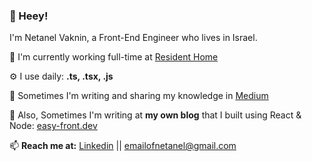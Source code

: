 ### 👋  Heey!
I'm Netanel Vaknin, a Front-End Engineer who lives in Israel.

<div>
  <p>🏢 I'm currently working full-time at <a href="https://www.residenthome.com/">Resident Home</a><p>
  <p>⚙️ I use daily: <strong>.ts, .tsx, .js</strong></p>
  <p>💅 Sometimes I'm writing and sharing my knowledge in <a href="https://medium.com/@vakninetanel">Medium</a></p>
  <p>💅 Also, Sometimes I'm writing at <strong>my own blog</strong> that I built using React & Node:  <a href="https://www.easy-front.dev/">easy-front.dev</a></p>
  <p>📫 <strong>Reach me at:</strong> <a href="https://www.linkedin.com/in/netanel-vaknin/">Linkedin</a> || <a href="mailto:emailofnetanel@gmail.com">emailofnetanel@gmail.com</a><p>
</div>

<!--
**netanelvaknin/netanelvaknin** is a ✨ _special_ ✨ repository because its `README.md` (this file) appears on your GitHub profile.

Here are some ideas to get you started:

- 🔭 I’m currently working on ...
- 🌱 I’m currently learning ...
- 👯 I’m looking to collaborate on ...
- 🤔 I’m looking for help with ...
- 💬 Ask me about ...
- 📫 How to reach me: ...
- 😄 Pronouns: ...
- ⚡ Fun fact: ...
-->

